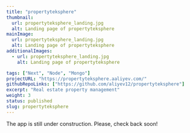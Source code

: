 ```yaml
---
title: "propertyteksphere"
thumbnail:
  url: propertyteksphere_landing.jpg
  alt: Landing page of propertyteksphere
mainImage:
  url: propertyteksphere_landing.jpg
  alt: Landing page of propertyteksphere
additionalImages:
  - url: propertyteksphere_landing.jpg
    alt: Landing page of propertyteksphere

tags: ["Next", "Node", "Mongo"]
projectURL: "https://propertyteksphere.aaliyev.com/"
githubRepoLinks: ["https://github.com/aliyev12/propertyteksphere"]
excerpt: "Real estate property management"
weight: 3
status: published
slug: propertyteksphere
---
```


The app is still under construction. Please, check back soon!
